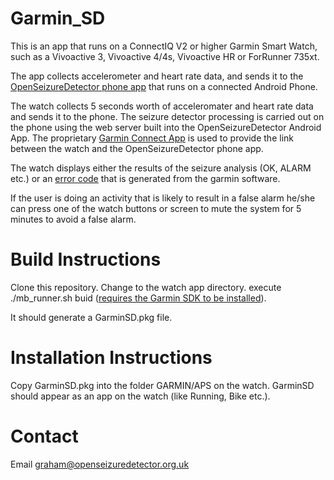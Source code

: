 Garmin_SD
=========

This is an app that runs on a ConnectIQ V2 or higher Garmin Smart Watch,
such as a Vivoactive 3, Vivoactive 4/4s, Vivoactive HR or ForRunner 735xt.

The app collects accelerometer and heart rate data, and sends it to the 
[OpenSeizureDetector phone app](https://github.com/OpenSeizureDetector/Android_Pebble_SD) that runs on a connected Android Phone.

The watch collects 5 seconds worth of acceleromater and heart rate data
and sends it to the phone.   The seizure detector processing is carried out
on the phone using the web server built into the OpenSeizureDetector Android 
App.  The proprietary [Garmin Connect App](https://play.google.com/store/apps/details?id=com.garmin.android.apps.connectmobile&hl=en_GB) is used to provide the link between the watch and the OpenSeizureDetector phone app.

The watch displays either the results of the seizure analysis (OK, ALARM etc.) or an [error code](https://developer.garmin.com/connect-iq/api-docs/Toybox/Communications.html) that is generated from the garmin software.

If the user is doing an activity that is likely to result in a false alarm he/she can press one of the watch buttons or screen to mute the system for 5 minutes to avoid a false alarm.

# Build Instructions
Clone this repository.
Change to the watch app directory.
execute ./mb_runner.sh buid   ([requires the Garmin SDK to be installed](https://developer.garmin.com/connect-iq/sdk/)).

It should generate a GarminSD.pkg file.


# Installation Instructions
Copy GarminSD.pkg into the folder GARMIN/APS on the watch.   GarminSD should appear as an app on the watch (like Running, Bike etc.).

# Contact
Email graham@openseizuredetector.org.uk 


   
   

